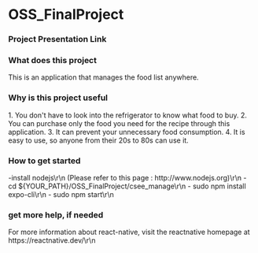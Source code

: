 # OSS_FinalProject
<h3>Project Presentation Link</h3>
<h3>What does this project</h3>
This is an application that manages the food list anywhere.

<h3>Why is this project useful</h3>
1. You don't have to look into the refrigerator to know what food to buy.
2. You can purchase only the food you need for the recipe through this application.
3. It can prevent your unnecessary food consumption.
4. It is easy to use, so anyone from their 20s to 80s can use it.

<h3>How to get started</h3>
-install nodejs\r\n
  (Please refer to this page : http://www.nodejs.org)\r\n
- cd ${YOUR_PATH}/OSS_FinalProject/csee_manage\r\n
- sudo npm install expo-cli\r\n
- sudo npm start\r\n

<h3>get more help, if needed</h3>
For more information about react-native, visit the reactnative homepage at  https://reactnative.dev/\r\n
